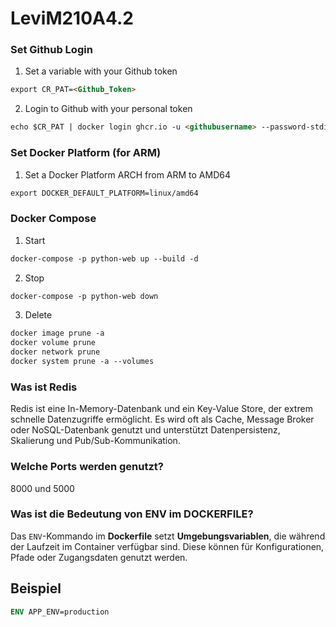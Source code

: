 # LeviM210A4.2

### Set Github Login

1. Set a variable with your Github token

```html
export CR_PAT=<Github_Token>
```

2. Login to Github with your personal token

```html
echo $CR_PAT | docker login ghcr.io -u <githubusername> --password-stdin
```

### Set Docker Platform (for ARM)

1. Set a Docker Platform ARCH from ARM to AMD64

```html
export DOCKER_DEFAULT_PLATFORM=linux/amd64
```

### Docker Compose

1. Start

```html
docker-compose -p python-web up --build -d
```

2. Stop

```html
docker-compose -p python-web down
```

3. Delete

```html
docker image prune -a
docker volume prune
docker network prune
docker system prune -a --volumes
```

### Was ist Redis
Redis ist eine In-Memory-Datenbank und ein Key-Value Store, der extrem schnelle Datenzugriffe ermöglicht. Es wird oft als Cache, Message Broker oder NoSQL-Datenbank genutzt und unterstützt Datenpersistenz, Skalierung und Pub/Sub-Kommunikation.

### Welche Ports werden genutzt?
8000 und 5000

### Was ist die Bedeutung von ENV im DOCKERFILE?
Das `ENV`-Kommando im **Dockerfile** setzt **Umgebungsvariablen**, die während der Laufzeit im Container verfügbar sind. Diese können für Konfigurationen, Pfade oder Zugangsdaten genutzt werden.

## **Beispiel**  
```dockerfile
ENV APP_ENV=production
```